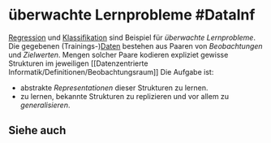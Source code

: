 # überwachte Lernprobleme #DataInf
[Regression](Datenzentrierte%20Informatik/Definitionen/univariate%20lineare%20Regression) und [Klassifikation](Datenzentrierte%20Informatik/Definitionen/Klassifikation.md) sind Beispiel für *überwachte Lernprobleme*. Die gegebenen (Trainings-)[Daten](Datenzentrierte%20Informatik/Definitionen/Daten.md) bestehen aus Paaren von *Beobachtungen* und *Zielwerten*. Mengen solcher Paare kodieren expliziet gewisse Strukturen im jeweiligen [[Datenzentrierte Informatik/Definitionen/Beobachtungsraum]]
Die Aufgabe ist:
- abstrakte *Representationen* dieser Strukturen zu lernen.
- zu lernen, bekannte Strukturen zu replizieren und vor allem zu *generalisieren*.
## Siehe auch
